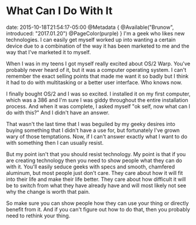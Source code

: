 # What Can I Do With It
date: 2015-10-18T21:54:17-05:00
@Metadata {
  @Available("Brunow", introduced: "2017.01.20")
  @PageColor(purple)
}
I'm a geek who likes new technologies. I can easily get myself worked up into wanting a certain device due to a combination of the way it has been marketed to me and the way that I've marketed it to myself. 

When I was in my teens I got myself really excited about OS/2 Warp. You've probably never heard of it, but it was a computer operating system. I can't remember the exact selling points that made me want it so badly but I think it had to do with multitasking or a better user interface. Who knows now.

I finally bought OS/2 and I was so excited. I installed it on my first computer, which was a 386 and I'm sure I was giddy throughout the entire installation process. And when it was complete, I asked myself "ok self, now what can I do with this?" And I didn't have an answer.

That wasn't the last time that I was beguiled by my geeky desires into buying something that I didn't have a use for, but fortunately I've grown wary of those temptations. Now, if I can't answer exactly what I want to do with something then I can usually resist.

But my point isn't that you should resist technology. My point is that if you are creating technology then you need to show people what they can do with it. You'll easily seduce geeks with specs and smooth, chamfered aluminum, but most people just don't care. They care about how it will fit into their life and make their life better. They care about how difficult it will be to switch from what they have already have and will most likely not see why the change is worth that pain.

So make sure you can show people how they can use your thing or directly benefit from it. And if you can't figure out how to do that, then you probably need to rethink your thing.
